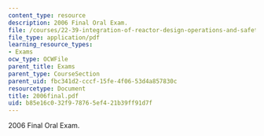 ```yaml
---
content_type: resource
description: 2006 Final Oral Exam.
file: /courses/22-39-integration-of-reactor-design-operations-and-safety-fall-2006/b85e16c032f978765ef421b39ff91d7f_2006final.pdf
file_type: application/pdf
learning_resource_types:
- Exams
ocw_type: OCWFile
parent_title: Exams
parent_type: CourseSection
parent_uid: fbc341d2-cccf-15fe-4f06-53d4a857830c
resourcetype: Document
title: 2006final.pdf
uid: b85e16c0-32f9-7876-5ef4-21b39ff91d7f
---
```

2006 Final Oral Exam.

